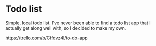 # Todo list

Simple, local todo list. I've never been able to find a todo list app that I actually get along well with, so I decided to make my own.

https://trello.com/b/Cffdvz4l/to-do-app
